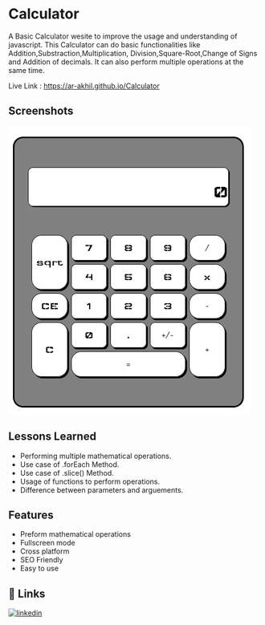 
# Calculator

A Basic Calculator wesite to improve the usage and
understanding of javascript.
This Calculator can do basic functionalities like Addition,Substraction,Multiplication,
Division,Square-Root,Change of Signs and Addition of decimals.
It can also perform multiple operations at the same time.

Live Link : https://ar-akhil.github.io/Calculator
## Screenshots

![Desktop Version](https://github.com/Ar-Akhil/Calculator/blob/main/assets/calc.png)


## Lessons Learned


- Performing multiple mathematical operations.
- Use case of .forEach Method.
- Use case of .slice() Method.
- Usage of functions to perform operations.
- Difference between parameters and arguements.

## Features

- Preform mathematical operations
- Fullscreen mode
- Cross platform
- SEO Friendly
- Easy to use


## 🔗 Links

[![linkedin](https://img.shields.io/badge/linkedin-0A66C2?style=for-the-badge&logo=linkedin&logoColor=white)](https://www.linkedin.com/in/akhil-reddy-155450242/)

